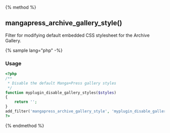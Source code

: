 {% method %}

## mangapress_archive_gallery_style()

Filter for modifying default embedded CSS stylesheet for the Archive Gallery.

{% sample lang="php" -%}
### Usage
```php
<?php
/**
 * Disable the default Manga+Press gallery styles
 */
function myplugin_disable_gallery_styles($styles)
{
    return '';
}
add_filter('mangapress_archive_gallery_style', 'myplugin_disable_gallery_styles');
?>
```


{% endmethod %}

